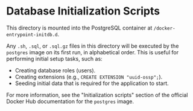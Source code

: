 # Database Initialization Scripts

This directory is mounted into the PostgreSQL container at `/docker-entrypoint-initdb.d`.

Any `.sh`, `.sql`, or `.sql.gz` files in this directory will be executed by the `postgres` image on its first run, in alphabetical order. This is useful for performing initial setup tasks, such as:

- Creating database roles (users).
- Creating extensions (e.g., `CREATE EXTENSION "uuid-ossp";`).
- Seeding initial data that is required for the application to start.

For more information, see the "Initialization scripts" section of the official Docker Hub documentation for the `postgres` image.
